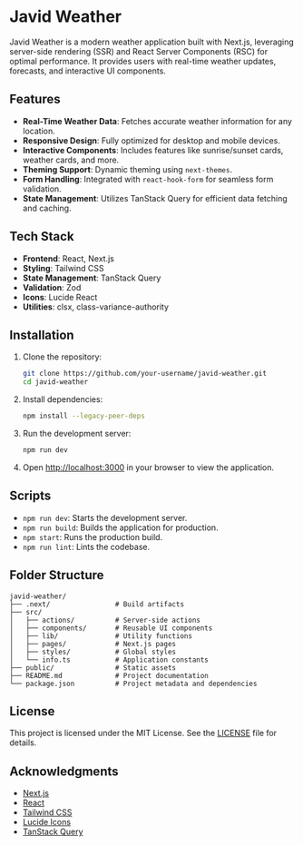 # Javid Weather

Javid Weather is a modern weather application built with Next.js, leveraging server-side rendering (SSR) and React Server Components (RSC) for optimal performance. It provides users with real-time weather updates, forecasts, and interactive UI components.

## Features

- **Real-Time Weather Data**: Fetches accurate weather information for any location.
- **Responsive Design**: Fully optimized for desktop and mobile devices.
- **Interactive Components**: Includes features like sunrise/sunset cards, weather cards, and more.
- **Theming Support**: Dynamic theming using `next-themes`.
- **Form Handling**: Integrated with `react-hook-form` for seamless form validation.
- **State Management**: Utilizes TanStack Query for efficient data fetching and caching.

## Tech Stack

- **Frontend**: React, Next.js
- **Styling**: Tailwind CSS
- **State Management**: TanStack Query
- **Validation**: Zod
- **Icons**: Lucide React
- **Utilities**: clsx, class-variance-authority

## Installation

1. Clone the repository:

   ```bash
   git clone https://github.com/your-username/javid-weather.git
   cd javid-weather
   ```

2. Install dependencies:

   ```bash
   npm install --legacy-peer-deps
   ```

3. Run the development server:

   ```bash
   npm run dev
   ```

4. Open [http://localhost:3000](http://localhost:3000) in your browser to view the application.

## Scripts

- `npm run dev`: Starts the development server.
- `npm run build`: Builds the application for production.
- `npm start`: Runs the production build.
- `npm run lint`: Lints the codebase.

## Folder Structure

```
javid-weather/
├── .next/                # Build artifacts
├── src/
│   ├── actions/          # Server-side actions
│   ├── components/       # Reusable UI components
│   ├── lib/              # Utility functions
│   ├── pages/            # Next.js pages
│   ├── styles/           # Global styles
│   └── info.ts           # Application constants
├── public/               # Static assets
├── README.md             # Project documentation
└── package.json          # Project metadata and dependencies
```

## License

This project is licensed under the MIT License. See the [LICENSE](LICENSE) file for details.

## Acknowledgments

- [Next.js](https://nextjs.org/)
- [React](https://reactjs.org/)
- [Tailwind CSS](https://tailwindcss.com/)
- [Lucide Icons](https://lucide.dev/)
- [TanStack Query](https://tanstack.com/query)
